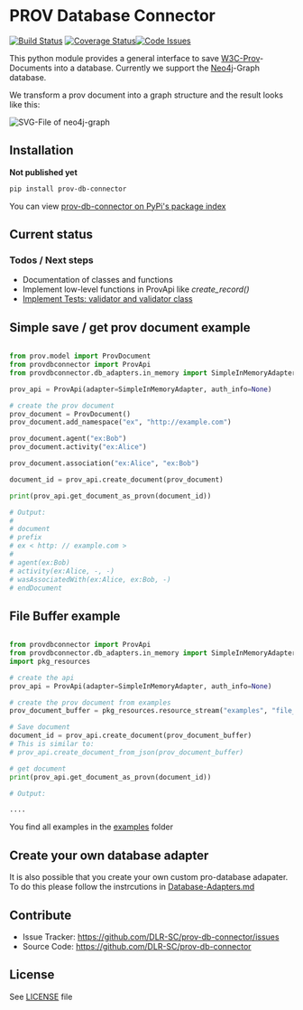 # PROV Database Connector

[![Build Status](https://travis-ci.org/DLR-SC/prov-db-connector.svg?branch=master)](https://travis-ci.org/DLR-SC/prov-db-connector) [![Coverage Status](https://coveralls.io/repos/github/DLR-SC/prov-db-connector/badge.svg?branch=master)](https://coveralls.io/github/DLR-SC/prov-db-connector?branch=master)[![Code Issues](https://www.quantifiedcode.com/api/v1/project/3ee099c99b0340728ca4d54392caae83/badge.svg)](https://www.quantifiedcode.com/app/project/3ee099c99b0340728ca4d54392caae83)



This python module provides a general interface to save [W3C-Prov](https://www.w3.org/TR/prov-overview/)-Documents into a database. 
Currently we support the [Neo4j](https://neo4j.com/)-Graph database.  

We transform a prov document into a graph structure and the result looks like this: 

![SVG-File of neo4j-graph](https://cdn.rawgit.com/DLR-SC/prov-db-connector/master/examples/complex_example_with_neo4j_graph.svg)


## Installation

**Not published yet**

```bash
pip install prov-db-connector
```

You can view [prov-db-connector on PyPi's package index](https://pypi.python.org/pypi/prov-db-connector/)

## Current status

### Todos / Next steps
* Documentation of classes and functions 
* Implement low-level functions in ProvApi like *create_record()*
* [Implement Tests: validator and validator class](https://github.com/DLR-SC/prov-db-connector/issues/1)


## Simple save / get prov document example

```python 

from prov.model import ProvDocument
from provdbconnector import ProvApi
from provdbconnector.db_adapters.in_memory import SimpleInMemoryAdapter

prov_api = ProvApi(adapter=SimpleInMemoryAdapter, auth_info=None)

# create the prov document
prov_document = ProvDocument()
prov_document.add_namespace("ex", "http://example.com")

prov_document.agent("ex:Bob")
prov_document.activity("ex:Alice")

prov_document.association("ex:Alice", "ex:Bob")

document_id = prov_api.create_document(prov_document)

print(prov_api.get_document_as_provn(document_id))

# Output:
#
# document
# prefix
# ex < http: // example.com >
#
# agent(ex:Bob)
# activity(ex:Alice, -, -)
# wasAssociatedWith(ex:Alice, ex:Bob, -)
# endDocument

```

## File Buffer example 

````python 

from provdbconnector import ProvApi
from provdbconnector.db_adapters.in_memory import SimpleInMemoryAdapter
import pkg_resources

# create the api
prov_api = ProvApi(adapter=SimpleInMemoryAdapter, auth_info=None)

# create the prov document from examples
prov_document_buffer = pkg_resources.resource_stream("examples", "file_buffer_example_primer.json")

# Save document
document_id = prov_api.create_document(prov_document_buffer)
# This is similar to:
# prov_api.create_document_from_json(prov_document_buffer)

# get document
print(prov_api.get_document_as_provn(document_id))

# Output:

....

````

You find all examples in the [examples](./examples) folder 


## Create your own database adapter 

It is also possible that you create your own custom pro-database adapater. To do this please follow the instrcutions in [Database-Adapters.md](./docs/Database-Adapaters.md)

## Contribute

- Issue Tracker: https://github.com/DLR-SC/prov-db-connector/issues
- Source Code: https://github.com/DLR-SC/prov-db-connector


## License

See [LICENSE](./LICENSE) file
